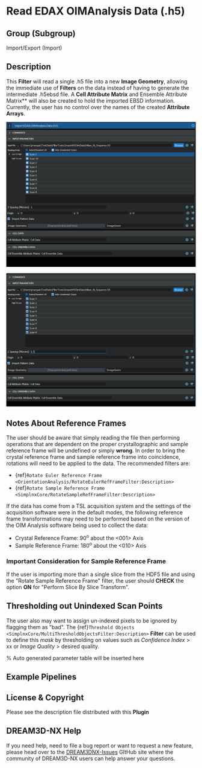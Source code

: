 # Read EDAX OIMAnalysis Data (.h5)

## Group (Subgroup)

Import/Export (Import)

## Description

This **Filter** will read a single .h5 file into a new **Image Geometry**, allowing the immediate use of **Filters** on the data instead of having to generate the intermediate .h5ebsd file. A **Cell Attribute Matrix** and Ensemble Attribute Matrix** will also be created to hold the imported EBSD information. Currently, the user has no control over the names of the created **Attribute Arrays**.

![User interface before entering a proper "Z Spacing" value and selecting which scans to include.](Images/ReadEDAXH5_1.png)

![User interface AFTER setting the "Z Spacing" and selecting files.](Images/ReadEDAXH5_2.png)

## Notes About Reference Frames

The user should be aware that simply reading the file then performing operations that are dependent on the proper crystallographic and sample reference frame will be undefined or simply **wrong**. In order to bring the crystal reference frame and sample reference frame into coincidence, rotations will need to be applied to the data. The recommended filters are:

- {ref}`Rotate Euler Reference Frame <OrientationAnalysis/RotateEulerRefFrameFilter:Description>`
- {ref}`Rotate Sample Reference Frame <SimplnxCore/RotateSampleRefFrameFilter:Description>`

If the data has come from a TSL acquisition system and the settings of the acquisition software were in the default modes, the following reference frame transformations may need to be performed based on the version of the OIM Analysis software being used to collect the data:

- Crystal Reference Frame: 90<sup>o</sup> about the <001> Axis
- Sample Reference Frame: 180<sup>o</sup> about the <010> Axis

### Important Consideration for Sample Reference Frame

If the user is importing more than a single slice from the HDF5 file and using the "Rotate Sample Reference Frame" filter,
the user should **CHECK** the option **ON** for "Perform Slice By Slice Transform".

## Thresholding out Unindexed Scan Points

The user also may want to assign un-indexed pixels to be ignored by flagging them as "bad". The {ref}`Threshold Objects <SimplnxCore/MultiThresholdObjectsFilter:Description>` **Filter** can be used to define this *mask* by thresholding on values such as *Confidence Index* > xx or *Image Quality* > desired quality.

% Auto generated parameter table will be inserted here

## Example Pipelines

## License & Copyright

Please see the description file distributed with this **Plugin**

## DREAM3D-NX Help

If you need help, need to file a bug report or want to request a new feature, please head over to the [DREAM3DNX-Issues](https://github.com/BlueQuartzSoftware/DREAM3DNX-Issues/discussions) GItHub site where the community of DREAM3D-NX users can help answer your questions.

